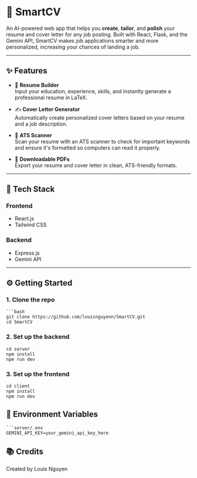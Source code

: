 # 🧠 SmartCV

An AI-powered web app that helps you **create**, **tailor**, and **polish** your resume and cover letter for any job posting. Built with React, Flask, and the Gemini API, SmartCV makes job applications smarter and more personalized, increasing your chances of landing a job.

---

## ✨ Features

- 📝 **Resume Builder**  
  Input your education, experience, skills, and instantly generate a professional resume in LaTeX.

- ✍️ **Cover Letter Generator**  
  Automatically create personalized cover letters based on your resume and a job description.

- 🎯 **ATS Scanner**  
  Scan your resume with an ATS scanner to check for important keywords and ensure it's formatted so computers can read it properly.

- 📄 **Downloadable PDFs**  
  Export your resume and cover letter in clean, ATS-friendly formats.

---

## 🚀 Tech Stack

### Frontend
- React.js
- Tailwind CSS

### Backend
- Express.js
- Gemini API

---

## ⚙️ Getting Started

### 1. Clone the repo
    ```bash
    git clone https://github.com/louisnguyenn/SmartCV.git
    cd SmartCV

### 2. Set up the backend
    cd server
    npm install
    npm run dev

### 3. Set up the frontend
    cd client
    npm install
    npm run dev

## 🔑 Environment Variables
    ```server/.env
    GEMINI_API_KEY=your_gemini_api_key_here

## 📚 Credits
Created by Louis Nguyen  
